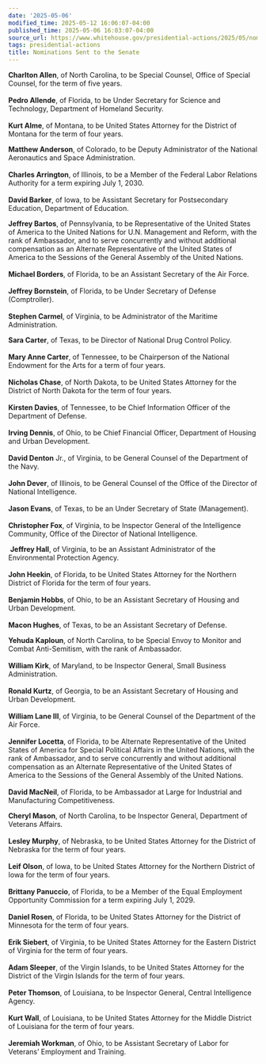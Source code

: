 ```yaml
---
date: '2025-05-06'
modified_time: 2025-05-12 16:06:07-04:00
published_time: 2025-05-06 16:03:07-04:00
source_url: https://www.whitehouse.gov/presidential-actions/2025/05/nominations-sent-to-the-senate-8b5f/
tags: presidential-actions
title: Nominations Sent to the Senate
---
```

 
**Charlton Allen**, of North Carolina, to be Special Counsel, Office of
Special Counsel, for the term of five years.  
   
**Pedro Allende**, of Florida, to be Under Secretary for Science and
Technology, Department of Homeland Security.  
   
**Kurt Alme**, of Montana, to be United States Attorney for the District
of Montana for the term of four years.

**Matthew Anderson**, of Colorado, to be Deputy Administrator of the
National Aeronautics and Space Administration.  
   
**Charles Arrington**, of Illinois, to be a Member of the Federal Labor
Relations Authority for a term expiring July 1, 2030.  
   
**David Barker**, of Iowa, to be Assistant Secretary for Postsecondary
Education, Department of Education.

**Jeffrey Bartos**, of Pennsylvania, to be Representative of the United
States of America to the United Nations for U.N. Management and Reform,
with the rank of Ambassador, and to serve concurrently and without
additional compensation as an Alternate Representative of the United
States of America to the Sessions of the General Assembly of the United
Nations.  
   
**Michael Borders**, of Florida, to be an Assistant Secretary of the Air
Force.  
   
**Jeffrey Bornstein**, of Florida, to be Under Secretary of Defense
(Comptroller).  
   
**Stephen Carmel**, of Virginia, to be Administrator of the Maritime
Administration.

**Sara Carter**, of Texas, to be Director of National Drug Control
Policy.  
   
**Mary Anne Carter**, of Tennessee, to be Chairperson of the National
Endowment for the Arts for a term of four years.  
   
**Nicholas Chase**, of North Dakota, to be United States Attorney for
the District of North Dakota for the term of four years.  
   
**Kirsten Davies**, of Tennessee, to be Chief Information Officer of the
Department of Defense.  
   
**Irving Dennis**, of Ohio, to be Chief Financial Officer, Department of
Housing and Urban Development.  
   
**David Denton** Jr., of Virginia, to be General Counsel of the
Department of the Navy.  
   
**John Dever**, of Illinois, to be General Counsel of the Office of the
Director of National Intelligence.  
   
**Jason Evans**, of Texas, to be an Under Secretary of State
(Management).  
   
**Christopher Fox**, of Virginia, to be Inspector General of the
Intelligence Community, Office of the Director of National Intelligence.

 **Jeffrey Hall**, of Virginia, to be an Assistant Administrator of the
Environmental Protection Agency.  
   
**John Heekin**, of Florida, to be United States Attorney for the
Northern District of Florida for the term of four years.  
   
**Benjamin Hobbs**, of Ohio, to be an Assistant Secretary of Housing and
Urban Development.  
   
**Macon Hughes**, of Texas, to be an Assistant Secretary of Defense.

**Yehuda Kaploun**, of North Carolina, to be Special Envoy to Monitor
and Combat Anti-Semitism, with the rank of Ambassador.  
   
**William Kirk**, of Maryland, to be Inspector General, Small Business
Administration.  
   
**Ronald Kurtz**, of Georgia, to be an Assistant Secretary of Housing
and Urban Development.  
   
**William Lane III**, of Virginia, to be General Counsel of the
Department of the Air Force.  
   
**Jennifer Locetta**, of Florida, to be Alternate Representative of the
United States of America for Special Political Affairs in the United
Nations, with the rank of Ambassador, and to serve concurrently and
without additional compensation as an Alternate Representative of the
United States of America to the Sessions of the General Assembly of the
United Nations.  
   
**David MacNeil**, of Florida, to be Ambassador at Large for Industrial
and Manufacturing Competitiveness.

**Cheryl Mason**, of North Carolina, to be Inspector General, Department
of Veterans Affairs.  
   
**Lesley Murphy**, of Nebraska, to be United States Attorney for the
District of Nebraska for the term of four years.  
   
**Leif Olson**, of Iowa, to be United States Attorney for the Northern
District of Iowa for the term of four years.  
   
**Brittany Panuccio**, of Florida, to be a Member of the Equal
Employment Opportunity Commission for a term expiring July 1, 2029.  
   
**Daniel Rosen**, of Florida, to be United States Attorney for the
District of Minnesota for the term of four years.  
   
**Erik Siebert**, of Virginia, to be United States Attorney for the
Eastern District of Virginia for the term of four years.  
   
**Adam Sleeper**, of the Virgin Islands, to be United States Attorney
for the District of the Virgin Islands for the term of four years.  
   
**Peter Thomson**, of Louisiana, to be Inspector General, Central
Intelligence Agency.  
   
**Kurt Wall**, of Louisiana, to be United States Attorney for the Middle
District of Louisiana for the term of four years.  
   
**Jeremiah Workman**, of Ohio, to be Assistant Secretary of Labor for
Veterans’ Employment and Training.
